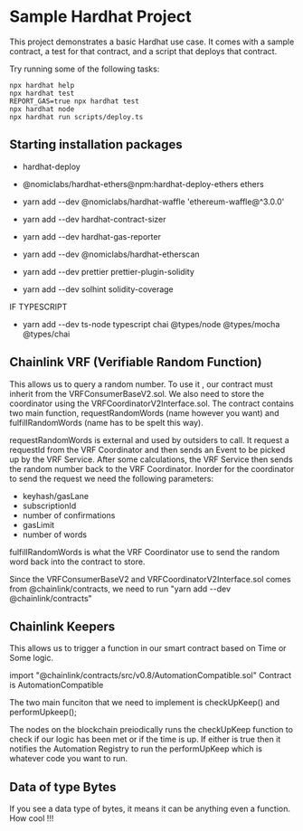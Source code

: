 # Sample Hardhat Project

This project demonstrates a basic Hardhat use case. It comes with a sample contract, a test for that contract, and a script that deploys that contract.

Try running some of the following tasks:

```shell
npx hardhat help
npx hardhat test
REPORT_GAS=true npx hardhat test
npx hardhat node
npx hardhat run scripts/deploy.ts
```

## Starting installation packages

-   hardhat-deploy
-   @nomiclabs/hardhat-ethers@npm:hardhat-deploy-ethers ethers

-   yarn add --dev @nomiclabs/hardhat-waffle 'ethereum-waffle@^3.0.0'

-   yarn add --dev hardhat-contract-sizer
-   yarn add --dev hardhat-gas-reporter
-   yarn add --dev @nomiclabs/hardhat-etherscan

-   yarn add --dev prettier prettier-plugin-solidity

-   yarn add --dev solhint solidity-coverage

IF TYPESCRIPT

-   yarn add --dev ts-node typescript chai @types/node @types/mocha @types/chai

## Chainlink VRF (Verifiable Random Function)

This allows us to query a random number.
To use it , our contract must inherit from the VRFConsumerBaseV2.sol. We also need to store the coordinator using the VRFCoordinatorV2Interface.sol. The contract contains two main function, requestRandomWords (name however you want) and fulfillRandomWords (name has to be spelt this way).

requestRandomWords is external and used by outsiders to call. It request a requestId from the VRF Coordinator and then sends an Event to be picked up by the VRF Service. After some calculations, the VRF Service then sends the random number back to the VRF Coordinator. Inorder for the coordinator to send the request we need the following parameters:

-   keyhash/gasLane
-   subscriptionId
-   number of confirmations
-   gasLimit
-   number of words

fulfillRandomWords is what the VRF Coordinator use to send the random word back into the contract to store.

Since the VRFConsumerBaseV2 and VRFCoordinatorV2Interface.sol comes from @chainlink/contracts, we need to run "yarn add --dev @chainlink/contracts"

## Chainlink Keepers

This allows us to trigger a function in our smart contract based on Time or Some logic.

import "@chainlink/contracts/src/v0.8/AutomationCompatible.sol"
Contract is AutomationCompatible

The two main funciton that we need to implement is checkUpKeep() and performUpkeep();

The nodes on the blockchain preiodically runs the checkUpKeep function to check if our logic has been met or if the time is up. If either is true then it notifies the Automation Registry to run the performUpKeep which is whatever code you want to run.

## Data of type Bytes

If you see a data type of bytes, it means it can be anything even a function. How cool !!!
